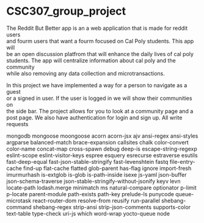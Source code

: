 # CSC307_group_project

The Reddit But Better app is an a web application that is made for reddit users  
and fourm users that want a fourm focused on Cal Poly students. This app will  
be an open discussion platfrom that will enhance the daily lives of cal poly  
students. The app will centralize information about cal poly and the community  
while also removing any data collection and microtransactions.

In this project we have implemented a way for a person to navigate as a guest  
or a signed in user. If the user is logged in we will show their communities on  
the side bar. The project allows for you to look at a community page and a post page. We also have authentication for login and sign up. All write requests

mongodb mongoose moongoose acorn acorn-jsx ajv ansi-regex ansi-styles argparse balanced-match brace-expansion callsites chalk color-convert color-name concat-map cross-spawn debug deep-is escape-string-regexp eslint-scope eslint-visitor-keys espree esquery esrecurse estraverse esutils fast-deep-equal fast-json-stable-stringify fast-levenshtein fastq file-entry-cache find-up flat-cache flatted glob-parent has-flag ignore import-fresh imurmurhash is-extglob is-glob is-path-inside isexe js-yaml json-buffer json-schema-traverse json-stable-stringify-without-jsonify keyv levn locate-path lodash.merge minimatch ms natural-compare optionator p-limit p-locate parent-module path-exists path-key prelude-ls punycode queue-microtask react-router-dom resolve-from reusify run-parallel shebang-command shebang-regex strip-ansi strip-json-comments supports-color text-table type-check uri-js which word-wrap yocto-queue node